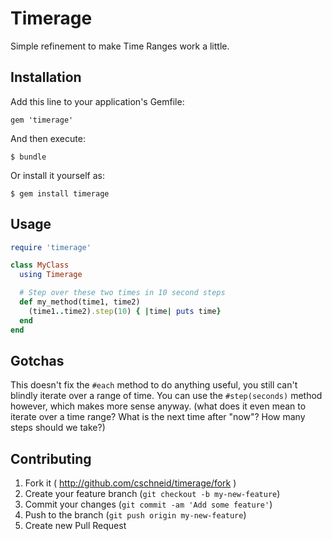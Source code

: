 # Timerage

Simple refinement to make Time Ranges work a little.

## Installation

Add this line to your application's Gemfile:

    gem 'timerage'

And then execute:

    $ bundle

Or install it yourself as:

    $ gem install timerage

## Usage

```ruby
require 'timerage'

class MyClass
  using Timerage

  # Step over these two times in 10 second steps
  def my_method(time1, time2)
    (time1..time2).step(10) { |time| puts time}
  end
end
```

## Gotchas

This doesn't fix the `#each` method to do anything useful, you still can't
blindly iterate over a range of time. You can use the `#step(seconds)` method
however, which makes more sense anyway.  (what does it even mean to iterate
over a time range? What is the next time after "now"? How many steps should we
take?)

## Contributing

1. Fork it ( http://github.com/cschneid/timerage/fork )
2. Create your feature branch (`git checkout -b my-new-feature`)
3. Commit your changes (`git commit -am 'Add some feature'`)
4. Push to the branch (`git push origin my-new-feature`)
5. Create new Pull Request
